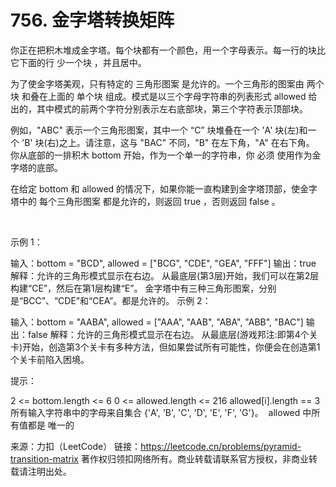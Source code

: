 # 756. 金字塔转换矩阵

你正在把积木堆成金字塔。每个块都有一个颜色，用一个字母表示。每一行的块比它下面的行 少一个块 ，并且居中。

为了使金字塔美观，只有特定的 三角形图案 是允许的。一个三角形的图案由 两个块 和叠在上面的 单个块 组成。模式是以三个字母字符串的列表形式 allowed 给出的，其中模式的前两个字符分别表示左右底部块，第三个字符表示顶部块。

例如，"ABC" 表示一个三角形图案，其中一个 “C” 块堆叠在一个 'A' 块(左)和一个 'B' 块(右)之上。请注意，这与 "BAC" 不同，"B" 在左下角，"A" 在右下角。
你从底部的一排积木 bottom 开始，作为一个单一的字符串，你 必须 使用作为金字塔的底部。

在给定 bottom 和 allowed 的情况下，如果你能一直构建到金字塔顶部，使金字塔中的 每个三角形图案 都是允许的，则返回 true ，否则返回 false 。

 

示例 1：



输入：bottom = "BCD", allowed = ["BCG", "CDE", "GEA", "FFF"]
输出：true
解释：允许的三角形模式显示在右边。
从最底层(第3层)开始，我们可以在第2层构建“CE”，然后在第1层构建“E”。
金字塔中有三种三角形图案，分别是“BCC”、“CDE”和“CEA”。都是允许的。
示例 2：



输入：bottom = "AABA", allowed = ["AAA", "AAB", "ABA", "ABB", "BAC"]
输出：false
解释：允许的三角形模式显示在右边。
从最底层(游戏邦注:即第4个关卡)开始，创造第3个关卡有多种方法，但如果尝试所有可能性，你便会在创造第1个关卡前陷入困境。
 

提示：

2 <= bottom.length <= 6
0 <= allowed.length <= 216
allowed[i].length == 3
所有输入字符串中的字母来自集合 {'A', 'B', 'C', 'D', 'E', 'F', 'G'}。
 allowed 中所有值都是 唯一的
 

来源：力扣（LeetCode）
链接：https://leetcode.cn/problems/pyramid-transition-matrix
著作权归领扣网络所有。商业转载请联系官方授权，非商业转载请注明出处。